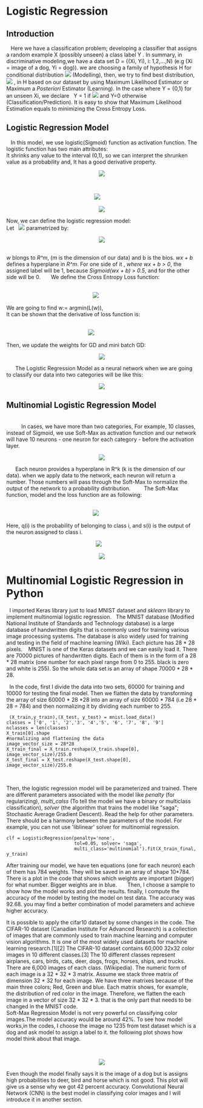 # Logistic Regression
   ## Introduction 
   
&nbsp;&nbsp; Here we have a classification problem; developing a classifier that assigns a random example X (possibly unseen) a class label
Y . In summary, in discriminative modeling,we have a data set D = {(Xi, Yi), i: 1,2,...,N} (e.g (Xi = image of a dog, Yi = dog)). we are choosing a family of hypothesis H for conditional distribution ![](images/cond.jpg) (Modelling), then, we try to find best distribution, ![](images/cond2.png) , in H based on our dataset by using Maximum Likelihood Estimator or Maximum a *Posteriori* Estimator (Learning). In the case where Y = {0,1} for an unseen Xi, we declare   Y = 1 if ![](images/pred1.png) and Y=0 otherwise (Classification/Prediction). It is easy to show that Maximum Likelihood Estimation equals to minimizing the Cross Entropy Loss.
## Logistic Regression Model
&nbsp;&nbsp; In this model, we use logistic(Sigmoid) function as activation function. The logistic function has two main attributes:<br/>
It shrinks any value to the interval (0,1), so we can interpret the shrunken value as a probability and, It has a good derivative property.

<p align="center"><img src = "images/Sigmoid.png">

 <p align="center"><img src="images/plotSig.png">
    
  <p align="center"><img src="images/SigDeriv.png">

Now, we can define the logistic regression model: <br/>
Let   <img src="images/HCond.png"> parametrized by:<br/>
 <p align="center"><img src="images/hypParam.png"><br/>
     
<br/> 
    
*w* blongs to *R^m*, (m is the dimension of our data) and b is the bios. *wx + b* defines a hyperplane in *R^m*. For one side of it , *where wx + b > 0*, the assigned
label will be 1, because *Sigmoid(wx + b) > 0.5*, and for the other side will be 0.
     
We define the Cross Entropy Loss function:<br/>
 <p align="center"><img src="images/CrossEntLoss.png">
     
 <br/>

We are going to find w:= argmin(L(w)),<br/>
It can be shown that the derivative of loss function is:<br/>
  <p align="center"><img src="images/CrossLossDRV.png">
        
     
     
Then, we update the weights for GD and mini batch GD: 
<p align="center"><img src="images/WupGd.png">

      
The Logistic Regression Model as a neural network when we are going to classify our data into two categories will be like this:
     <p align="center"><img src="images/LogisticModel.png">
## Multinomial Logistic Regression Model 
<br/>        
&nbsp;&nbsp;In cases, we have more than two categories, For example, 10 classes, instead of Sigmoid, we use Soft-Max as activation function and our network will have 10 neurons - one neuron for each category - before the activation layer.
   <p align="center"><img src="images/MultiReg.bmp">

      
Each neuron provides a hyperplane in R^k (k is the dimension of our data). when we apply data to the network, each neuron will return a number. Those numbers will pass through the Soft-Max to normalize the output of the network to a probability distribution. 
       
The Soft-Max function, model and the loss function are as following:<br/>
    
 <p align="center"><img src="images/SoftMaxFunc.bmp">   
      

Here, q(i) is the probability of belonging to class i, and s(i) is the output of the neuron assigned to class i.
      
   <p align="center"><img src="images/MultiModel.bmp">
   <p align="center"><img src="images/MultiLoss.bmp"><br/>

      
      
      
      
      
      
      

# Multinomial Logistic Regression in Python
&nbsp;&nbsp;I imported Keras library just to load MNIST dataset and *sklearn* library to implement multinomial logistic regression.
  The MNIST database (Modified National Institute of Standards and Technology database) is a large database of handwritten digits that is commonly used for training various image processing systems. The database is also widely used for training and testing in the field of machine learning (Wiki). Each picture has 28 * 28 pixels. 
   MNIST is one of the Keras datasets and we can easily load it. There are 70000 pictures of handwritten digits. Each of them is in the form of a 28 * 28 matrix (one number for each pixel range from 0 to 255. black is zero and white is 255). So the whole data set is an array of shape 70000 * 28 * 28. 

&nbsp;&nbsp;In the code, first I divide the data into two sets, 60000 for training and 10000 for testing the final model. Then we flatten the data by transforming the array of size 60000 * 28 *28 into an array of size 60000 * 784 (i.e 28 * 28 = 784) and then normalizing it by dividing each number to 255. <br/>
```
 (X_train,y_train),(X_test, y_test) = mnist.load_data()
classes = ['0', '1', '2','3', '4','5', '6', '7', '8', '9']
nclasses = len(classes)
X_train[0].shape
#normalizing and flattening the data
image_vector_size = 28*28
X_train_final = X_train.reshape(X_train.shape[0], image_vector_size)/255.0
X_test_final = X_test.reshape(X_test.shape[0], image_vector_size)/255.0
```
<br/>
      

Then, the logistic regression model will be parameterized and trained. There are different parameters associated with the model like *penalty* (for regularizing),
*multi_calss* (To tell the model we have a binary or multiclass classification), *solver* (the algorithm that trains the model like "saga"; Stochastic Average Gradient
Descent). Read the help for other parameters. There should be a harmony between the parameters of the model. For example, you can not use 'liblinear' solver for
multinomial regression. 
```
clf = LogisticRegression(penalty='none', 
                         tol=0.05, solver= 'saga',
                         multi_class='multinomial').fit(X_train_final, y_train)
```

After training our model, we have ten equations (one for each neuron) each of them has 784 weights. They will be saved in an array of shape 10*784. There is a plot in
the code that shows which weights are important (bigger) for what number. Bigger weights are in blue.
      
Then, I choose a sample to show how the model works and plot the results. finally, I compute the accuracy of the model by testing the model on test data. The accuracy
was 92.68. you may find a better combination of model parameters and achieve higher accuracy. 

  It is possible to apply the cifar10 dataset by some changes in the code. The CIFAR-10 dataset (Canadian Institute For Advanced Research) is a collection of images that are commonly used to train machine learning and computer vision algorithms. It is one of the most widely used datasets for machine learning research.[1][2] The CIFAR-10 dataset contains 60,000 32x32 color images in 10 different classes.[3] The 10 different classes represent airplanes, cars, birds, cats, deer, dogs, frogs, horses, ships, and trucks. There are 6,000 images of each class. (Wikipedia). The numeric form of each image is a 32 * 32 * 3 matrix. Assume we stack three matrix of dimension 32 * 32 for each image. We have three matrixes because of the main three colors; Red, Green and blue. Each matrix shows, for example, the distribution of red color in the image. Therefore, we flatten the each image in a vector of size 32 * 32 * 3. that is the only part that needs to be changed in the MNIST code. <br/>
  Soft-Max Regression Model is not very powerful on classifying color images.The model accuracy would be around 42%. To see how model works,in the codes, I choose the image no 1235 from test dataset which is a dog and ask model to assign a label to it. the following plot shows how model think about that image.
      
  <p align="center"><img src="images/Cifar10-dog.png"><br/>  
      
  Even though the model finally says it is the image of a dog but is assigns high probabilities to deer, bird and horse which is not good. This plot will give us a sense why we got 42 percent accuracy. Convolutional Neural Network (CNN) is the best model in classifying color images and I will introduce it in another section.
      
 

